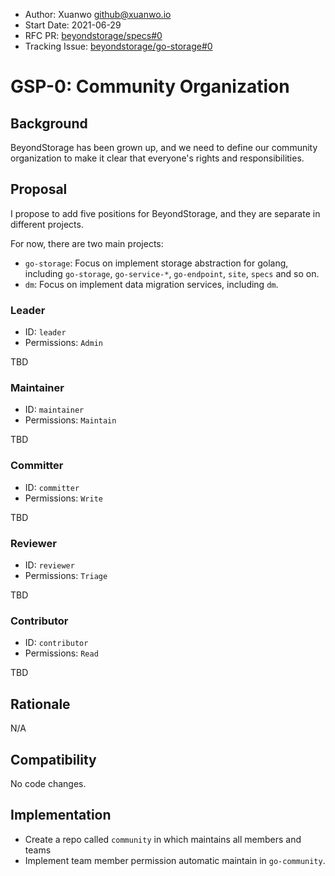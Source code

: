 - Author: Xuanwo <github@xuanwo.io>
- Start Date: 2021-06-29
- RFC PR: [beyondstorage/specs#0](https://github.com/beyondstorage/specs/issues/0)
- Tracking Issue: [beyondstorage/go-storage#0](https://github.com/beyondstorage/go-storage/issues/0)

# GSP-0: Community Organization

## Background

BeyondStorage has been grown up, and we need to define our community organization to make it clear that everyone's rights and responsibilities.

## Proposal

I propose to add five positions for BeyondStorage, and they are separate in different projects. 

For now, there are two main projects:

- `go-storage`: Focus on implement storage abstraction for golang, including `go-storage`, `go-service-*`, `go-endpoint`, `site`, `specs` and so on.
- `dm`: Focus on implement data migration services, including `dm`.

### Leader

- ID: `leader`
- Permissions: `Admin`

TBD

### Maintainer

- ID: `maintainer`
- Permissions: `Maintain`

TBD

### Committer

- ID: `committer`
- Permissions: `Write`

TBD

### Reviewer

- ID: `reviewer`
- Permissions: `Triage`

TBD

### Contributor

- ID: `contributor`
- Permissions: `Read`

TBD

## Rationale

N/A

## Compatibility

No code changes.

## Implementation

- Create a repo called `community` in which maintains all members and teams
- Implement team member permission automatic maintain in `go-community`.

